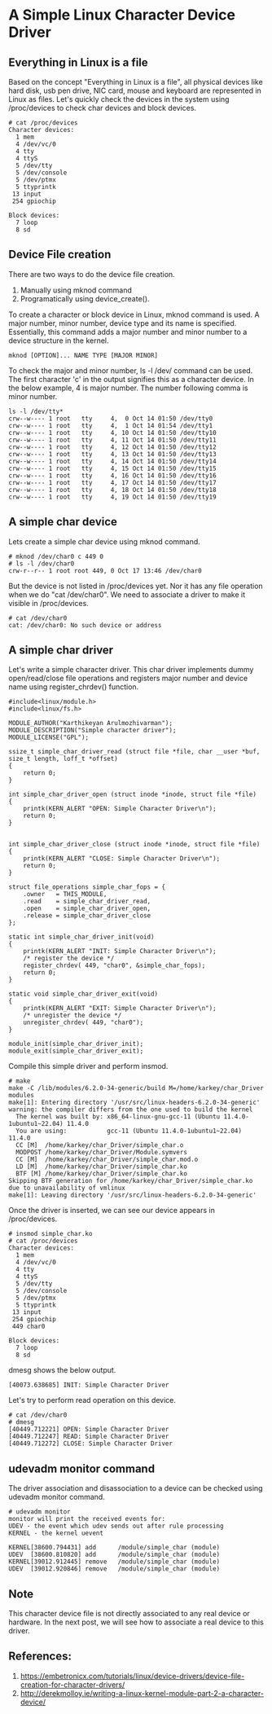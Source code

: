 
# A Simple Linux Character Device Driver 

## Everything in Linux is a file

Based on the concept "Everything in Linux is a file", all physical devices like hard disk, usb pen drive, NIC card, mouse and keyboard are represented in Linux 
as files. Let's quickly check the devices in the system using /proc/devices to check char devices and block devices.

```
# cat /proc/devices 
Character devices:
  1 mem
  4 /dev/vc/0
  4 tty
  4 ttyS
  5 /dev/tty
  5 /dev/console
  5 /dev/ptmx
  5 ttyprintk
 13 input
 254 gpiochip

Block devices:
  7 loop
  8 sd
```

## Device File creation

There are two ways to do the device file creation. 
1. Manually using mknod command
2. Programatically using device_create().

To create a character or block device in Linux, mknod command is used. A major number, minor number, device type and its name is specified. Essentially, this command 
adds a major number and minor number to a device structure in the kernel.
```
mknod [OPTION]... NAME TYPE [MAJOR MINOR]
```

To check the major and minor number, ls -l /dev/ command can be used. The first character 'c' in the output signifies this as a character device.
In the below example, 4 is major number. The number following comma is minor number.

```
ls -l /dev/tty*
crw--w---- 1 root   tty     4,  0 Oct 14 01:50 /dev/tty0
crw--w---- 1 root   tty     4,  1 Oct 14 01:54 /dev/tty1
crw--w---- 1 root   tty     4, 10 Oct 14 01:50 /dev/tty10
crw--w---- 1 root   tty     4, 11 Oct 14 01:50 /dev/tty11
crw--w---- 1 root   tty     4, 12 Oct 14 01:50 /dev/tty12
crw--w---- 1 root   tty     4, 13 Oct 14 01:50 /dev/tty13
crw--w---- 1 root   tty     4, 14 Oct 14 01:50 /dev/tty14
crw--w---- 1 root   tty     4, 15 Oct 14 01:50 /dev/tty15
crw--w---- 1 root   tty     4, 16 Oct 14 01:50 /dev/tty16
crw--w---- 1 root   tty     4, 17 Oct 14 01:50 /dev/tty17
crw--w---- 1 root   tty     4, 18 Oct 14 01:50 /dev/tty18
crw--w---- 1 root   tty     4, 19 Oct 14 01:50 /dev/tty19

```

## A simple char device

Lets create a simple char device using mknod command.
```
# mknod /dev/char0 c 449 0
# ls -l /dev/char0
crw-r--r-- 1 root root 449, 0 Oct 17 13:46 /dev/char0
```
But the device is not listed in /proc/devices yet. Nor it has any file operation when we do "cat /dev/char0". We need to associate a driver to make it visible in /proc/devices.

```
# cat /dev/char0
cat: /dev/char0: No such device or address
```
## A simple char driver

Let's write a simple character driver. This char driver implements dummy open/read/close file operations and registers major number and device name using register_chrdev() function.

```
#include<linux/module.h>
#include<linux/fs.h>

MODULE_AUTHOR("Karthikeyan Arulmozhivarman");
MODULE_DESCRIPTION("Simple character driver");
MODULE_LICENSE("GPL");

ssize_t simple_char_driver_read (struct file *file, char __user *buf, size_t length, loff_t *offset)
{
	return 0;
}

int simple_char_driver_open (struct inode *inode, struct file *file)
{
	printk(KERN_ALERT "OPEN: Simple Character Driver\n");
	return 0;
}


int simple_char_driver_close (struct inode *inode, struct file *file)
{
	printk(KERN_ALERT "CLOSE: Simple Character Driver\n");
	return 0;
}

struct file_operations simple_char_fops = {
	.owner   = THIS_MODULE,
	.read    = simple_char_driver_read,
	.open    = simple_char_driver_open,
	.release = simple_char_driver_close
};

static int simple_char_driver_init(void)
{
	printk(KERN_ALERT "INIT: Simple Character Driver\n");
	/* register the device */
	register_chrdev( 449, "char0", &simple_char_fops);
	return 0;
}

static void simple_char_driver_exit(void)
{
	printk(KERN_ALERT "EXIT: Simple Character Driver\n");
	/* unregister the device */
	unregister_chrdev( 449, "char0");
}

module_init(simple_char_driver_init);
module_exit(simple_char_driver_exit);

```

Compile this simple driver and perform insmod.

```
# make
make -C /lib/modules/6.2.0-34-generic/build M=/home/karkey/char_Driver modules
make[1]: Entering directory '/usr/src/linux-headers-6.2.0-34-generic'
warning: the compiler differs from the one used to build the kernel
  The kernel was built by: x86_64-linux-gnu-gcc-11 (Ubuntu 11.4.0-1ubuntu1~22.04) 11.4.0
  You are using:           gcc-11 (Ubuntu 11.4.0-1ubuntu1~22.04) 11.4.0
  CC [M]  /home/karkey/char_Driver/simple_char.o
  MODPOST /home/karkey/char_Driver/Module.symvers
  CC [M]  /home/karkey/char_Driver/simple_char.mod.o
  LD [M]  /home/karkey/char_Driver/simple_char.ko
  BTF [M] /home/karkey/char_Driver/simple_char.ko
Skipping BTF generation for /home/karkey/char_Driver/simple_char.ko due to unavailability of vmlinux
make[1]: Leaving directory '/usr/src/linux-headers-6.2.0-34-generic'

```

Once the driver is inserted, we can see our device appears in /proc/devices.

```
# insmod simple_char.ko 
# cat /proc/devices
Character devices:
  1 mem
  4 /dev/vc/0
  4 tty
  4 ttyS
  5 /dev/tty
  5 /dev/console
  5 /dev/ptmx
  5 ttyprintk
 13 input
 254 gpiochip
 449 char0

Block devices:
  7 loop
  8 sd
```

dmesg shows the below output.
```
[40073.638685] INIT: Simple Character Driver
```

Let's try to perform read operation on this device.

```
# cat /dev/char0
# dmesg
[40449.712221] OPEN: Simple Character Driver
[40449.712247] READ: Simple Character Driver
[40449.712272] CLOSE: Simple Character Driver
```
## udevadm monitor command
The driver association and disassociation to a device can be checked using udevadm monitor command.

```
# udevadm monitor
monitor will print the received events for:
UDEV - the event which udev sends out after rule processing
KERNEL - the kernel uevent

KERNEL[38600.794431] add      /module/simple_char (module)
UDEV  [38600.810820] add      /module/simple_char (module)
KERNEL[39012.912445] remove   /module/simple_char (module)
UDEV  [39012.920846] remove   /module/simple_char (module)
```

## Note
This character device file is not directly associated to any real device or hardware. In the next post, we will see how to associate a real device to this driver.

## References:
1. https://embetronicx.com/tutorials/linux/device-drivers/device-file-creation-for-character-drivers/
2. http://derekmolloy.ie/writing-a-linux-kernel-module-part-2-a-character-device/

